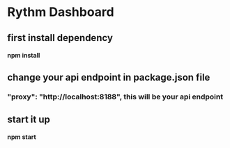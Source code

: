 # Rythm Dashboard

## first install dependency
  #### npm install

## change your api endpoint in package.json file
  ### "proxy": "http://localhost:8188", this will be your api endpoint

## start it up
  #### npm start
